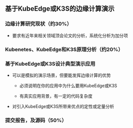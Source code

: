 ## 基于KubeEdge或K3S的边缘计算演示

### 边缘计算研究现状（约30%）

- 要求有近年来相关领域顶会论文的分析，系统化分析为加分项 

### Kubenetes、KubeEdge和K3S原理分析（约20%）

### 基于KubeEdge或K3S设计典型演示应用 

- 可以是模拟的演示场景，但要能发挥边缘计算的优势

  - 必须说明在你的应用中为什么要用KubeEdge或K3S 

  - 有真实应用背景，有一定的代码复杂度 

-  对引入KubeEdge或K3S所带来优点的定性或定量分析

###  提交报告，及源码（50%）

